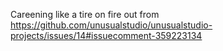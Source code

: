 Careening like a tire on fire out from https://github.com/unusualstudio/unusualstudio-projects/issues/14#issuecomment-359223134
